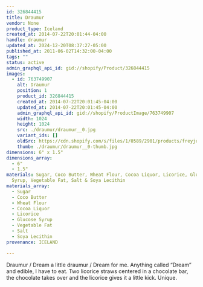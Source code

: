 ```yaml
---
id: 326844415
title: Draumur
vendor: None
product_type: Iceland
created_at: 2014-07-22T20:01:44-04:00
handle: draumur
updated_at: 2024-12-20T08:37:27-05:00
published_at: 2011-06-02T14:32:00-04:00
tags: ""
status: active
admin_graphql_api_id: gid://shopify/Product/326844415
images:
  - id: 763749907
    alt: Draumur
    position: 1
    product_id: 326844415
    created_at: 2014-07-22T20:01:45-04:00
    updated_at: 2014-07-22T20:01:45-04:00
    admin_graphql_api_id: gid://shopify/ProductImage/763749907
    width: 1024
    height: 1024
    src: ./draumur/draumur__0.jpg
    variant_ids: []
    oldSrc: https://cdn.shopify.com/s/files/1/0589/2901/products/freyju_draumur.jpeg?v=1406073705
    thumb: ./draumur/draumur__0-thumb.jpg
dimensions: 6" x 1.5"
dimensions_array:
  - 6"
  - 1.5"
materials: Sugar, Coco Butter, Wheat Flour, Cocoa Liquor, Licorice, Glucose
  Syrup, Vegetable Fat, Salt & Soya Lecithin
materials_array:
  - Sugar
  - Coco Butter
  - Wheat Flour
  - Cocoa Liquor
  - Licorice
  - Glucose Syrup
  - Vegetable Fat
  - Salt
  - Soya Lecithin
provenance: ICELAND

---
```


Draumur / Dream a little draumur / Dream for me. Anything called “Dream” and edible, I have to eat. Two licorice straws centered in a chocolate bar, the chocolate takes over and the licorice gives it a little kick. Unique.